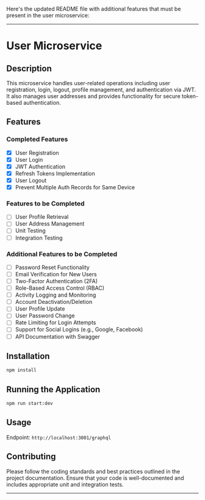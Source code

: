Here's the updated README file with additional features that must be present in the user microservice:

---

# User Microservice

## Description

This microservice handles user-related operations including user registration, login, logout, profile management, and authentication via JWT. It also manages user addresses and provides functionality for secure token-based authentication.

## Features

### Completed Features
- [x] User Registration
- [x] User Login
- [x] JWT Authentication
- [x] Refresh Tokens Implementation
- [x] User Logout
- [x] Prevent Multiple Auth Records for Same Device

### Features to be Completed
- [ ] User Profile Retrieval
- [ ] User Address Management
- [ ] Unit Testing
- [ ] Integration Testing

### Additional Features to be Completed
- [ ] Password Reset Functionality
- [ ] Email Verification for New Users
- [ ] Two-Factor Authentication (2FA)
- [ ] Role-Based Access Control (RBAC)
- [ ] Activity Logging and Monitoring
- [ ] Account Deactivation/Deletion
- [ ] User Profile Update
- [ ] User Password Change
- [ ] Rate Limiting for Login Attempts
- [ ] Support for Social Logins (e.g., Google, Facebook)
- [ ] API Documentation with Swagger

## Installation

```bash
npm install
```

## Running the Application

```bash
npm run start:dev
```

## Usage
 
Endpoint: `http://localhost:3001/graphql`
 
## Contributing

Please follow the coding standards and best practices outlined in the project documentation. Ensure that your code is well-documented and includes appropriate unit and integration tests.


--- 